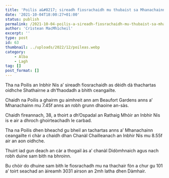 ```yaml
---
title: 'Poilis a&#8217; sireadh fiosrachaidh mu thubaist sa Mhanachainn'
date: '2021-10-04T18:00:27+01:00'
status: publish
permalink: /2021-10-04-poilis-a-sireadh-fiosrachaidh-mu-thubaist-sa-mhanachainn
author: 'Crìstean MacMhìcheil'
excerpt: ''
type: post
id: 63
thumbnail: ../uploads/2022/12/poileas.webp
category:
    - Alba
    - Lagh
tag: []
post_format: []
---
```

Tha na Poilis an Inbhir Nis a’ sireadh fiosrachaidh as dèidh dà thachartas oidhche Shathairne a dh’fhaodadh a bhith ceangailte.

Chaidh na Poilis a ghairm gu aimhreit ann am Beaufort Gardens anns a’ Mhanachainn mu 7.45f anns an robh grunn dhaoine an-sàs.

Chaidh fireannach, 38, a thoirt a dh’Ospadal an Rathaig Mhòir an Inbhir Nis is e air a dhroch ghoirteachadh le carbad.

Tha na Poilis dhen bheachd gu bheil an tachartas anns a’ Mhanachainn ceangailte ri chàr a chaidh dhan Chanàl Chailleanach an Inbhir Nis mu 8.55f air an aon oidhche.

Thuirt iad gun deach an càr a thogail às a’ chanàl Didòmhnaich agus nach robh duine sam bith na bhroinn.

Bu chòir do dhuine sam bith le fiosrachadh mu na thachair fòn a chur gu 101 a’ toirt seachad an àireamh 3031 airson an 2mh latha dhen Dàmhair.